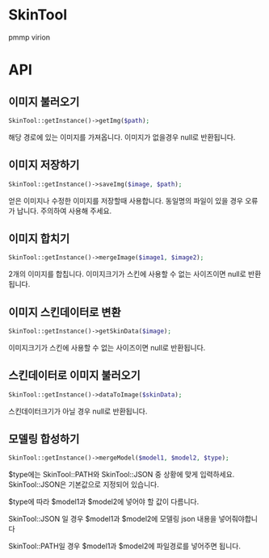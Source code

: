 # SkinTool
pmmp virion

# API
## 이미지 불러오기
```php
SkinTool::getInstance()->getImg($path);
```
해당 경로에 있는 이미지를 가져옵니다. 이미지가 없을경우 null로 반환됩니다.
## 이미지 저장하기
```php
SkinTool::getInstance()->saveImg($image, $path);
```
얻은 이미지나 수정한 이미지를 저장할때 사용합니다. 동일명의 파일이 있을 경우 오류가 납니다. 주의하여 사용해 주세요.
## 이미지 합치기
```php
SkinTool::getInstance()->mergeImage($image1, $image2);
```
2개의 이미지를 합칩니다. 이미지크기가 스킨에 사용할 수 없는 사이즈이면 null로 반환됩니다.
## 이미지 스킨데이터로 변환
```php
SkinTool::getInstance()->getSkinData($image);
```
이미지크기가 스킨에 사용할 수 없는 사이즈이면 null로 반환됩니다.
## 스킨데이터로 이미지 불러오기
```php
SkinTool::getInstance()->dataToImage($skinData);
```
스킨데이터크기가 아닐 경우 null로 반환됩니다.
## 모델링 합성하기
```php
SkinTool::getInstance()->mergeModel($model1, $model2, $type);
```
$type에는 SkinTool::PATH와 SkinTool::JSON 중 상황에 맞게 입력하세요. SkinTool::JSON은 기본값으로 지정되어 있습니다.

$type에 따라 $model1과 $model2에 넣어야 할 값이 다름니다.

SkinTool::JSON 일 경우 $model1과 $model2에 모델링 json 내용을 넣어줘야합니다

SkinTool::PATH일 경우 $model1과 $model2에 파일경로를 넣어주면 됩니다.
